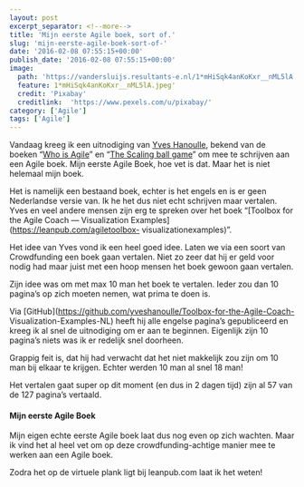 ```yaml
---
layout: post
excerpt_separator: <!--more-->
title: 'Mijn eerste Agile boek, sort of.'
slug: 'mijn-eerste-agile-boek-sort-of-'
date: '2016-02-08 07:55:15+00:00'
publish_date: '2016-02-08 07:55:15+00:00'
image:
  path: 'https://vandersluijs.resultants-e.nl/1*mHiSqk4anKoKxr__nML5lA.jpeg'
  feature: 1*mHiSqk4anKoKxr__nML5lA.jpeg'
  credit: 'Pixabay'
  creditlink:  'https://www.pexels.com/u/pixabay/'
category: ['Agile']
tags: ['Agile']
---
```

Vandaag kreeg ik een uitnodiging van [Yves Hanoulle](http://www.hanoulle.be/),
bekend van de boeken “[Who is Agile](https://leanpub.com/WhoIsAgile)” en “[The
Scaling ball game](https://leanpub.com/TheScalingBallGame)” om mee te
schrijven aan een Agile boek. Mijn eerste Agile Boek, hoe vet is dat. Maar het
is niet helemaal mijn boek.
<!--more-->
Het is namelijk een bestaand boek, echter is het engels en is er geen
Nederlandse versie van. Ik he het dus niet echt schrijven maar vertalen. Yves
en veel andere mensen zijn erg te spreken over het boek “[Toolbox for the
Agile Coach — Visualization Examples](https://leanpub.com/agiletoolbox-
visualizationexamples)”.

Het idee van Yves vond ik een heel goed idee. Laten we via een soort van
Crowdfunding een boek gaan vertalen. Niet zo zeer dat hij er geld voor nodig
had maar juist met een hoop mensen het boek gewoon gaan vertalen.

Zijn idee was om met max 10 man het boek te vertalen. Ieder zou dan 10
pagina’s op zich moeten nemen, wat prima te doen is.

Via [GitHub](https://github.com/yveshanoulle/Toolbox-for-the-Agile-Coach-
Visualization-Examples-NL) heeft hij alle engelse pagina’s gepubliceerd en
kreeg ik al snel de uitnodiging om er aan te beginnen. Eigenlijk zijn 10
pagina’s niets was ik er redelijk snel doorheen.

Grappig feit is, dat hij had verwacht dat het niet makkelijk zou zijn om 10
man bij elkaar te krijgen. Echter werden 10 man al snel 18 man!

Het vertalen gaat super op dit moment (en dus in 2 dagen tijd) zijn al 57 van
de 127 pagina’s vertaald.

#### Mijn eerste Agile Boek

Mijn eigen echte eerste Agile boek laat dus nog even op zich wachten. Maar ik
vind het al heel vet om op deze crowdfunding-achtige manier mee te werken aan
een Agile boek.

Zodra het op de virtuele plank ligt bij leanpub.com laat ik het weten!

